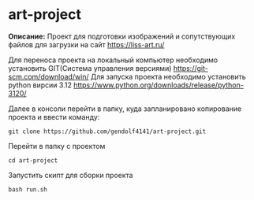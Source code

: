 # art-project
**Описание:**
Проект для подготовки изображений и сопутствующих файлов для загрузки на сайт https://liss-art.ru/

Для переноса проекта на локальный компьютер необходимо установить GIT(Система управления версиями)
https://git-scm.com/download/win/
Для запуска проекта необходимо установить python вирсии 3.12
https://www.python.org/downloads/release/python-3120/


Далее в консоли перейти в папку, куда запланировано копирование проекта и ввести команду:
```
git clone https://github.com/gendolf4141/art-project.git
```

Перейти в папку с проектом
```
cd art-project
```

Запустить скипт для сборки проекта
```
bash run.sh
```



